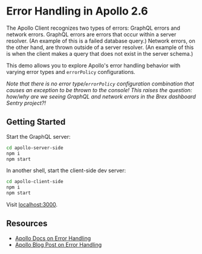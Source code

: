 # Error Handling in Apollo 2.6

The Apollo Client recognizes two types of errors: GraphQL errors and network errors. GraphQL errors are errors that occur within a server resolver. (An example of this is a failed database query.) Network errors, on the other hand, are thrown outside of a server resolver. (An example of this is when the client makes a query that does not exist in the server schema.)

This demo allows you to explore Apollo's error handling behavior with varying error types and `errorPolicy` configurations.

*Note that there is no error type/`errorPolicy` configuration combination that causes an exception to be thrown to the console! This raises the question: how/why are we seeing GraphQL and network errors in the Brex dashboard Sentry project?!*

## Getting Started

Start the GraphQL server:

```sh
cd apollo-server-side
npm i
npm start
```

In another shell, start the client-side dev server:

```sh
cd apollo-client-side
npm i
npm start
```

Visit [localhost:3000](http://localhost:3000/).

## Resources

* [Apollo Docs on Error Handling](https://www.apollographql.com/docs/react/v2.6/data/error-handling/)
* [Apollo Blog Post on Error Handling](https://www.apollographql.com/blog/full-stack-error-handling-with-graphql-apollo-5c12da407210/)
